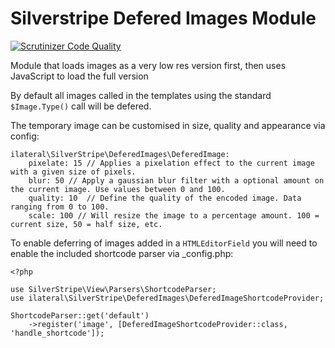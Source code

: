 # Silverstripe Defered Images Module

[![Scrutinizer Code Quality](https://scrutinizer-ci.com/g/i-lateral/silverstripe-deferedimages/badges/quality-score.png?b=master)](https://scrutinizer-ci.com/g/i-lateral/silverstripe-deferedimages/?branch=master)

Module that loads images as a very low res version first, then uses JavaScript to load the full version

By default all images called in the templates using the standard `$Image.Type()` call will be defered.

The temporary image can be customised in size, quality and appearance via config:

```
ilateral\SilverStripe\DeferedImages\DeferedImage:
    pixelate: 15 // Applies a pixelation effect to the current image with a given size of pixels.
    blur: 50 // Apply a gaussian blur filter with a optional amount on the current image. Use values between 0 and 100.
    quality: 10  // Define the quality of the encoded image. Data ranging from 0 to 100.
    scale: 100 // Will resize the image to a percentage amount. 100 = current size, 50 = half size, etc.
```

To enable deferring of images added in a `HTMLEditorField` you will need to enable the included shortcode parser via _config.php:

```
<?php

use SilverStripe\View\Parsers\ShortcodeParser;
use ilateral\SilverStripe\DeferedImages\DeferedImageShortcodeProvider;

ShortcodeParser::get('default')
    ->register('image', [DeferedImageShortcodeProvider::class, 'handle_shortcode']);
```
